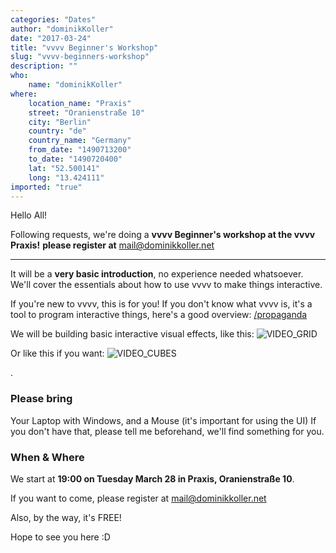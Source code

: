 ```yaml
---
categories: "Dates"
author: "dominikKoller"
date: "2017-03-24"
title: "vvvv Beginner's Workshop"
slug: "vvvv-beginners-workshop"
description: ""
who: 
    name: "dominikKoller"
where: 
    location_name: "Praxis"
    street: "Oranienstraße 10"
    city: "Berlin"
    country: "de"
    country_name: "Germany"
    from_date: "1490713200"
    to_date: "1490720400"
    lat: "52.500141"
    long: "13.424111"
imported: "true"
---
```



Hello All!

Following requests, we're doing a **vvvv Beginner's workshop at the vvvv Praxis!**
**please register at** mail@dominikkoller.net
____
It will be a **very basic introduction**, no experience needed whatsoever. We'll cover the essentials about how to use vvvv to make things interactive.

If you're new to vvvv, this is for you! If you don't know what vvvv is, it's a tool to program interactive things, here's a good overview:
[/propaganda](https://betadocs.vvvv.org/)

We will be building basic interactive visual effects, like this:
![VIDEO_GRID](smallGrid_min.gif) 


Or like this if you want:
![VIDEO_CUBES](cubesShort_min.gif) 

.
###  Please bring
Your Laptop with Windows, and a Mouse (it's important for using the UI)
If you don't have that, please tell me beforehand, we'll find something for you.

###  When & Where
We start at **19:00 on Tuesday March 28 in Praxis, Oranienstraße 10**.


If you want to come, please register at mail@dominikkoller.net

Also, by the way, it's FREE!

Hope to see you here :D